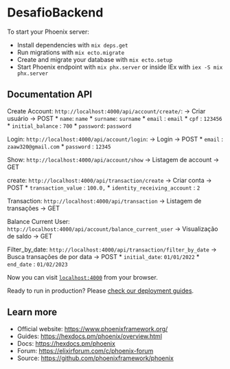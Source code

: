 # DesafioBackend

To start your Phoenix server:

  * Install dependencies with `mix deps.get`
  * Run migrations with `mix ecto.migrate`
  * Create and migrate your database with `mix ecto.setup`
  * Start Phoenix endpoint with `mix phx.server` or inside IEx with `iex -S mix phx.server`

## Documentation API

  Create Account: `http://localhost:4000/api/account/create/`: -> Criar usuário -> POST
    * `name`: `name`
    * `surname`: `surname`
    * `email` : `email`
    * `cpf` : `123456`
    * `initial_balance` : `700`
    * `password`: `password`

  Login: `http://localhost:4000/api/account/login`: -> Login -> POST
    * `email` : `zaaw320@gmail.com`
    * `password` : `12345`

  Show: `http://localhost:4000/api/account/show` -> Listagem de account -> GET

  create: `http://localhost:4000/api/transaction/create` -> Criar conta -> POST
    * `transaction_value` : `100.0,`
    * `identity_receiving_account` : `2`

  Transaction: `http://localhost:4000/api/transaction` -> Listagem de transações -> GET

  Balance Current User: `http://localhost:4000/api/account/balance_current_user` -> Visualização de saldo -> GET

  Filter_by_date: `http://localhost:4000/api/transaction/filter_by_date` -> Busca transações de por data -> POST
     * `initial_date`: `01/01/2022`
     * `end_date` : `01/02/2023`
    


Now you can visit [`localhost:4000`](http://localhost:4000) from your browser.

Ready to run in production? Please [check our deployment guides](https://hexdocs.pm/phoenix/deployment.html).

## Learn more

  * Official website: https://www.phoenixframework.org/
  * Guides: https://hexdocs.pm/phoenix/overview.html
  * Docs: https://hexdocs.pm/phoenix
  * Forum: https://elixirforum.com/c/phoenix-forum
  * Source: https://github.com/phoenixframework/phoenix
